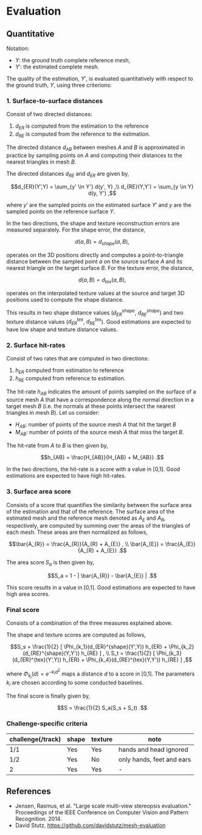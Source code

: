 # Evaluation

## Quantitative

Notation:

- $`Y`$: the ground truth complete reference mesh,
- $`Y'`$: the estimated complete mesh.

The quality of the estimation, $`Y'`$, is evaluated quantitatively with respect
to the ground truth, $`Y`$, using three criterions:

### 1. Surface-to-surface distances 

Consist of two directed distances:

1. $`d_{ER}`$ is computed from the estimation to the reference
2. $`d_{RE}`$ is computed from the reference to the estimation. 

The directed distance $`d_{AB}`$ between meshes $`A`$ and $`B`$ is
approximated in practice by sampling points on $`A`$ and computing their 
distances to the nearest triangles in mesh $`B`$. 

The directed distances $`d_{RE}`$ and $`d_{ER}`$ are given by, 
```math
d_{ER}(Y',Y) = \sum_{y' \in Y'} d(y', Y) ,\\
d_{RE}(Y,Y') = \sum_{y \in Y} d(y, Y') ,
```
where $`y'`$ are the sampled points on the estimated surface $`Y'`$ and $`y`$ are the sampled points on the reference surface $`Y`$.

In the two directions, the shape and texture reconstruction errors are measured separately.
For the shape error, the distance,
```math
d(a, B) = d_{shape}(a, B) ,
```
operates on the 3D positions directly and computes a point-to-triangle distance between the sampled point $`a`$ on the source surface $`A`$ 
and its nearest triangle on the target surface $`B`$.
For the texture error, the distance,
```math
d(a, B)  = d_{tex}(a, B) ,
```
operates on the interpolated texture values at the source and target 3D positions used to compute the shape distance. 

This results in two shape distance values ($`d_{ER}^{shape}`$, $`d_{RE}^{shape}`$) and two texture distance values ($`d_{ER}^{tex}`$, $`d_{RE}^{tex}`$).
Good estimations are expected to have low shape and texture distance values. 

### 2. Surface hit-rates

Consist of two rates that are computed in two directions:

1. $`h_{ER}`$ computed from estimation to reference
2. $`h_{RE}`$ computed from reference to estimation. 

The hit-rate $`h_{AB}`$ indicates the amount of points sampled on the surface of a source mesh $`A`$ that have
a correspondence along the normal direction in a target mesh $`B`$ (i.e. the normals at these points intersect the nearest triangles in mesh $`B`$). 
Let us consider:

- $`H_{AB}`$: number of points of the source mesh $`A`$ that hit the target $`B`$ 
- $`M_{AB}`$: number of points of the source mesh $`A`$ that miss the target $`B`$.

The hit-rate from $`A`$ to $`B`$ is then given by,
```math
h_{AB} = \frac{H_{AB}}{H_{AB} + M_{AB}} .
```
In the two directions, the hit-rate is a score with a value in [0,1]. Good estimations are expected to have high hit-rates.


### 3. Surface area score

Consists of a score that quantifies the similarity between
the surface area of the estimation and that of the reference. The surface area of the estimated mesh and the reference mesh 
denoted as $`A_{E}`$ and $`A_{R}`$, respectively, are computed by summing over the areas of the triangles of each mesh. 
These areas are then normalized as follows,
```math
\bar{A_{R}} = \frac{A_{R}}{A_{R} + A_{E}} , \\
\bar{A_{E}} = \frac{A_{E}}{A_{R} + A_{E}} .
```

The area score  $`S_a`$ is then given by,

```math
S_a = 1 - | \bar{A_{R}} - \bar{A_{E}} | .
```

This score results in a value in [0,1]. Good estimations are expected to have high area scores. 


### Final score

Consists of a combination of the three measures explained above. 

The shape and texture scores are computed as follows, 

```math
S_s = \frac{1}{2} [ \Phi_{k_1}(d_{ER}^{shape}(Y',Y)) h_{ER} + \Phi_{k_2}(d_{RE}^{shape}(Y,Y')) h_{RE} ] , \\
S_t = \frac{1}{2} [ \Phi_{k_3}(d_{ER}^{tex}(Y',Y)) h_{ER} + \Phi_{k_4}(d_{RE}^{tex}(Y,Y')) h_{RE} ] ,
```

where $`\Phi_{k_i}(d) = e^{-k_id^2}`$ maps a distance $`d`$ to a score in [0,1]. The parameters $`k_i`$ are chosen
according to some conducted baselines.

The final score is finally given by,

```math
S = \frac{1}{2} S_a(S_s + S_t) .
```

### Challenge-specific criteria

| challenge(/track) | shape | texture | note                      |
| -                 | -     | -       | -                         |
| 1/1               | Yes   | Yes     | hands and head ignored    |
| 1/2               | Yes   | No      | only hands, feet and ears |
| 2                 | Yes   | Yes     | -                         |


## References

- Jensen, Rasmus, et al.
  "Large scale multi-view stereopsis evaluation."
  Proceedings of the IEEE Conference on Computer Vision and Pattern
  Recognition.
  2014.
- David Stutz, https://github.com/davidstutz/mesh-evaluation
